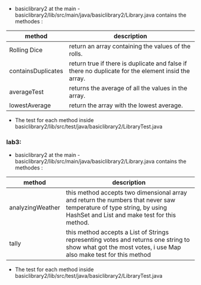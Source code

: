 * basiclibrary2 at the main - basiclibrary2/lib/src/main/java/basiclibrary2/Library.java contains the methodes :

method | description
------- | ---------
Rolling Dice | return an array containing the values of the rolls.
containsDuplicates | return true if there is duplicate  and false if there no duplicate for the element insid the array.
averageTest | returns the average of all the values in the array.
lowestAverage | return the array with the lowest average.

* The test for each method inside basiclibrary2/lib/src/test/java/basiclibrary2/LibraryTest.java 

### lab3: 
* basiclibrary2 at the main - basiclibrary2/lib/src/main/java/basiclibrary2/Library.java contains the methodes :

method | description
------- | ---------
analyzingWeather | this method accepts two dimensional array and return the numbers that never saw temperature of type string, by using HashSet and List and make test for this method.
tally | this method accepts a List of Strings representing votes and returns one string to show what got the most votes, i use Map also make test for this method

* The test for each method inside basiclibrary2/lib/src/test/java/basiclibrary2/LibraryTest.java